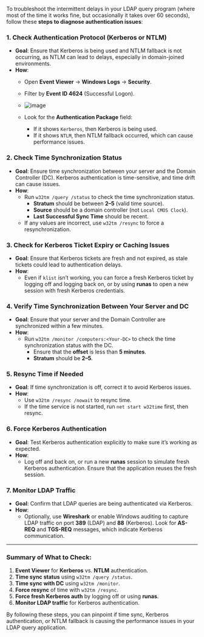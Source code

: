 To troubleshoot the intermittent delays in your LDAP query program (where most of the time it works fine, but occasionally it takes over 60 seconds), follow these **steps to diagnose authentication issues**:

### **1. Check Authentication Protocol (Kerberos or NTLM)**

- **Goal**: Ensure that Kerberos is being used and NTLM fallback is not occurring, as NTLM can lead to delays, especially in domain-joined environments.
- **How**: 
  - Open **Event Viewer** → **Windows Logs** → **Security**.
  - Filter by **Event ID 4624** (Successful Logon).
  - ![image](https://github.com/user-attachments/assets/0b48b953-3cab-4c37-bd8f-0ed2083d9c57)
 
  - Look for the **Authentication Package** field:
    - If it shows `Kerberos`, then Kerberos is being used.
    - If it shows `NTLM`, then NTLM fallback occurred, which can cause performance issues.

### **2. Check Time Synchronization Status**

- **Goal**: Ensure time synchronization between your server and the Domain Controller (DC). Kerberos authentication is time-sensitive, and time drift can cause issues.
- **How**: 
  - Run `w32tm /query /status` to check the time synchronization status.
    - **Stratum** should be between **2–5** (valid time source).
    - **Source** should be a domain controller (not `Local CMOS Clock`).
    - **Last Successful Sync Time** should be recent.
  - If any values are incorrect, use `w32tm /resync` to force a resynchronization.

### **3. Check for Kerberos Ticket Expiry or Caching Issues**

- **Goal**: Ensure that Kerberos tickets are fresh and not expired, as stale tickets could lead to authentication delays.
- **How**: 
  - Even if `klist` isn’t working, you can force a fresh Kerberos ticket by logging off and logging back on, or by using **runas** to open a new session with fresh Kerberos credentials.

### **4. Verify Time Synchronization Between Your Server and DC**

- **Goal**: Ensure that your server and the Domain Controller are synchronized within a few minutes.
- **How**: 
  - Run `w32tm /monitor /computers:<Your-DC>` to check the time synchronization status with the DC.
    - Ensure that the **offset** is less than **5 minutes**.
    - **Stratum** should be **2–5**.

### **5. Resync Time if Needed**

- **Goal**: If time synchronization is off, correct it to avoid Kerberos issues.
- **How**:
  - Use `w32tm /resync /nowait` to resync time.
  - If the time service is not started, run `net start w32time` first, then resync.

### **6. Force Kerberos Authentication**

- **Goal**: Test Kerberos authentication explicitly to make sure it’s working as expected.
- **How**:
  - Log off and back on, or run a new **runas** session to simulate fresh Kerberos authentication. Ensure that the application reuses the fresh session.

### **7. Monitor LDAP Traffic**

- **Goal**: Confirm that LDAP queries are being authenticated via Kerberos.
- **How**: 
  - Optionally, use **Wireshark** or enable Windows auditing to capture LDAP traffic on port **389** (LDAP) and **88** (Kerberos). Look for **AS-REQ** and **TGS-REQ** messages, which indicate Kerberos communication.

---

### **Summary of What to Check**:
1. **Event Viewer** for **Kerberos** vs. **NTLM** authentication.
2. **Time sync status** using `w32tm /query /status`.
3. **Time sync with DC** using `w32tm /monitor`.
4. **Force resync** of time with `w32tm /resync`.
5. **Force fresh Kerberos auth** by logging off or using **runas**.
6. **Monitor LDAP traffic** for Kerberos authentication.
  
By following these steps, you can pinpoint if time sync, Kerberos authentication, or NTLM fallback is causing the performance issues in your LDAP query application.
